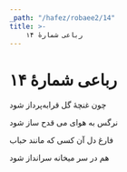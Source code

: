 ```yaml
---
_path: "/hafez/robaee2/14"
title: >-
    رباعی شمارهٔ ۱۴
---
```

# رباعی شمارهٔ ۱۴

<div class="b" id="bn1"><div class="m1"><p>چون غنچهٔ گل قرابه‌پرداز شود</p></div>
<div class="m2"><p>نرگس به هوای می قدح ساز شود</p></div></div>
<div class="b" id="bn2"><div class="m1"><p>فارغ دل آن کسی که مانند حباب</p></div>
<div class="m2"><p>هم در سر میخانه سرانداز شود</p></div></div>

